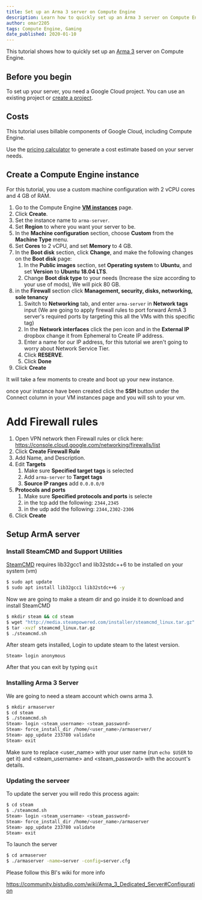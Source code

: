 ```yaml
---
title: Set up an Arma 3 server on Compute Engine
description: Learn how to quickly set up an Arma 3 server on Compute Engine.
author: omar2205
tags: Compute Engine, Gaming
date_published: 2020-01-10
---
```


This tutorial shows how to quickly set up an [Arma 3](https://arma3.com/) server on Compute Engine.

## Before you begin

To set up your server, you need a Google Cloud project. You can use an existing project or
[create a project](https://console.cloud.google.com/project).

## Costs

This tutorial uses billable components of Google Cloud, including Compute Engine.

Use the [pricing calculator](https://cloud.google.com/products/calculator/)
to generate a cost estimate based on your server needs.

## Create a Compute Engine instance

For this tutorial, you use a custom machine configuration with 2 vCPU cores and 4 GB of RAM.

1.  Go to the Compute Engine [**VM instances**](https://console.cloud.google.com/compute/instances) page.
1.  Click **Create**.
1.  Set the instance name to `arma-server`.
1.  Set **Region** to where you want your server to be.
1.  In the **Machine configuration** section, choose **Custom** from the **Machine Type** menu.
1.  Set **Cores** to  2 vCPU, and set **Memory** to 4 GB.
1.  In the **Boot disk** section, click **Change**, and make the following changes on the **Boot disk** page: 
    1. In the **Public images** section, set **Operating system** to **Ubuntu**, and set **Version** to
    **Ubuntu 18.04 LTS**.
    1. Change **Boot disk type** to your needs (Increase the size according to your use of mods), We will pick 80 GB.
1. in the **Firewall** section click **Management, security, disks, networking, sole tenancy**
   1. Switch to **Networking** tab, and enter `arma-server` in **Network tags** input (We are going to apply firewall rules to port forward ArmA 3 server's required ports by targeting this all the VMs with this specific tag) 
   1. In the **Network interfaces** click the pen icon and in the **External IP** dropbox change it from Ephemeral to Create IP address.
   1. Enter a name for our IP address, for this tutorial we aren't going to worry about Network Service Tier.
   1. Click **RESERVE**.
   1. Click **Done**
1. Click **Create**


It will take a few moments to create and boot up your new instance.

once your instance have been created click the **SSH** button under the Connect column in your VM instances page and you will ssh to your vm.

# Add Firewall rules
1. Open VPN network then Firewall rules or click here: https://console.cloud.google.com/networking/firewalls/list
1. Click **Create Firewall Rule**
1. Add Name, and Description.
1. Edit **Targets**
   1. Make sure **Specified target tags** is selected
   1. Add `arma-server` to **Target tags**
   1. **Source IP ranges** add `0.0.0.0/0`
1. **Protocols and ports**
   1. Make sure **Specified protocols and ports** is selecte
   1. in the tcp add the following: `2344,2345`
   1. in the udp add the following: `2344,2302-2306`
1. Click **Create**

## Setup ArmA server

### Install SteamCMD and Support Utilities
[SteamCMD](https://developer.valvesoftware.com/wiki/SteamCMD) requires lib32gcc1 and lib32stdc++6 to be installed on your system (vm)
``` bash
$ sudo apt update
$ sudo apt install lib32gcc1 lib32stdc++6 -y
```

Now we are going to make a steam dir and go inside it to download and install SteamCMD
``` bash
$ mkdir steam && cd steam
$ wget "http://media.steampowered.com/installer/steamcmd_linux.tar.gz"
$ tar -xvzf steamcmd_linux.tar.gz
$ ./steamcmd.sh
```
After steam gets installed, Login to update steam to the latest version.
```
Steam> login anonymous
```
After that you can exit by typing `quit`

### Installing Arma 3 Server
We are going to need a steam account which owns arma 3.
``` bash
$ mkdir armaserver
$ cd steam
$ ./steamcmd.sh
Steam> login <steam_username> <steam_password>
Steam> force_install_dir /home/<user_name>/armaserver/
Steam> app_update 233780 validate
Steam> exit
```
Make sure to replace <user_name> with your user name (run `echo $USER` to get it) and <steam_username> and <steam_password> with the account's details.

### Updating the serveer
To update the server you will redo this process again:
``` bash
$ cd steam
$ ./steamcmd.sh
Steam> login <steam_username> <steam_password>
Steam> force_install_dir /home/<user_name>/armaserver
Steam> app_update 233780 validate
Steam> exit
```


To launch the server
``` bash
$ cd armaserver
$ ./armaserver -name=server -config=server.cfg
```

Please follow this BI's wiki for more info

https://community.bistudio.com/wiki/Arma_3_Dedicated_Server#Configuration
